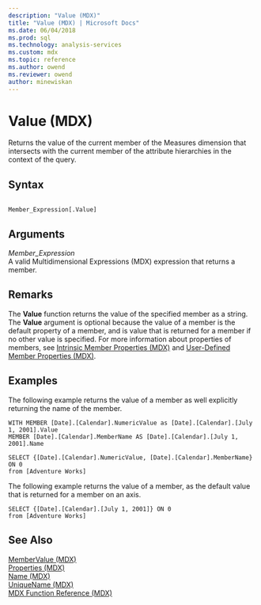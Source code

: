 ```yaml
---
description: "Value (MDX)"
title: "Value (MDX) | Microsoft Docs"
ms.date: 06/04/2018
ms.prod: sql
ms.technology: analysis-services
ms.custom: mdx
ms.topic: reference
ms.author: owend
ms.reviewer: owend
author: minewiskan
---
```

# Value (MDX)


  Returns the value of the current member of the Measures dimension that intersects with the current member of the attribute hierarchies in the context of the query.  
  
## Syntax  
  
```  
  
Member_Expression[.Value]   
```  
  
## Arguments  
 *Member_Expression*  
 A valid Multidimensional Expressions (MDX) expression that returns a member.  
  
## Remarks  
 The **Value** function returns the value of the specified member as a string. The **Value** argument is optional because the value of a member is the default property of a member, and is value that is returned for a member if no other value is specified. For more information about properties of members, see [Intrinsic Member Properties &#40;MDX&#41;](/analysis-services/multidimensional-models/mdx/mdx-member-properties-intrinsic-member-properties) and [User-Defined Member Properties &#40;MDX&#41;](/analysis-services/multidimensional-models/mdx/mdx-member-properties-user-defined-member-properties).  
  
## Examples  
 The following example returns the value of a member as well explicitly returning the name of the member.  
  
```  
WITH MEMBER [Date].[Calendar].NumericValue as [Date].[Calendar].[July 1, 2001].Value  
MEMBER [Date].[Calendar].MemberName AS [Date].[Calendar].[July 1, 2001].Name  
  
SELECT {[Date].[Calendar].NumericValue, [Date].[Calendar].MemberName} ON 0  
from [Adventure Works]  
```  
  
 The following example returns the value of a member, as the default value that is returned for a member on an axis.  
  
```  
SELECT {[Date].[Calendar].[July 1, 2001]} ON 0  
from [Adventure Works]  
```  
  
## See Also  
 [MemberValue &#40;MDX&#41;](../mdx/membervalue-mdx.md)   
 [Properties &#40;MDX&#41;](../mdx/properties-mdx.md)   
 [Name &#40;MDX&#41;](../mdx/name-mdx.md)   
 [UniqueName &#40;MDX&#41;](../mdx/uniquename-mdx.md)   
 [MDX Function Reference &#40;MDX&#41;](../mdx/mdx-function-reference-mdx.md)  
  
